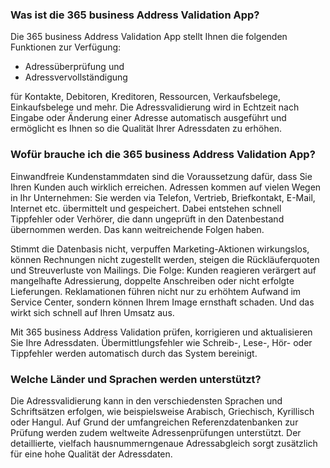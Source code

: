 ### Was ist die 365 business Address Validation App?

Die 365 business Address Validation App stellt Ihnen die folgenden Funktionen zur Verfügung:

- Adressüberprüfung und
- Adressvervollständigung

für Kontakte, Debitoren, Kreditoren, Ressourcen, Verkaufsbelege, Einkaufsbelege und mehr.
Die Adressvalidierung wird in Echtzeit nach Eingabe oder Änderung einer Adresse automatisch ausgeführt und ermöglicht es Ihnen so die Qualität Ihrer Adressdaten zu erhöhen.

### Wofür brauche ich die 365 business Address Validation App?

Einwandfreie Kundenstammdaten sind die Voraussetzung dafür, dass Sie Ihren Kunden auch wirklich erreichen. Adressen kommen auf vielen Wegen in Ihr Unternehmen: Sie werden via Telefon, Vertrieb, Briefkontakt, E-Mail, Internet etc. übermittelt und gespeichert. Dabei entstehen schnell Tippfehler oder Verhörer, die dann ungeprüft in den Datenbestand übernommen werden. Das kann weitreichende Folgen haben.

Stimmt die Datenbasis nicht, verpuffen Marketing-Aktionen wirkungslos, können Rechnungen nicht zugestellt werden, steigen die Rückläuferquoten und Streuverluste von Mailings. Die Folge: Kunden reagieren verärgert auf mangelhafte Adressierung, doppelte Anschreiben oder nicht erfolgte Lieferungen. Reklamationen führen nicht nur zu erhöhtem Aufwand im Service Center, sondern können Ihrem Image ernsthaft schaden. Und das wirkt sich schnell auf Ihren Umsatz aus.  

Mit 365 business Address Validation prüfen, korrigieren und aktualisieren Sie Ihre Adressdaten. Übermittlungsfehler wie Schreib-, Lese-, Hör- oder Tippfehler werden automatisch durch das System bereinigt.

### Welche Länder und Sprachen werden unterstützt?

Die Adressvalidierung kann in den verschiedensten Sprachen und Schriftsätzen erfolgen, wie beispielsweise Arabisch, Griechisch, Kyrillisch oder Hangul. 
Auf Grund der umfangreichen Referenzdatenbanken zur Prüfung werden zudem weltweite Adressenprüfungen unterstützt.
Der detaillierte, vielfach hausnummerngenaue Adressabgleich sorgt zusätzlich für eine hohe Qualität der Adressdaten.

